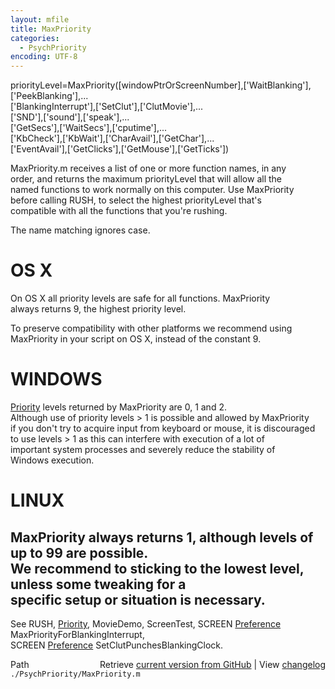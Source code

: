 ```yaml
---
layout: mfile
title: MaxPriority
categories:
  - PsychPriority
encoding: UTF-8
---
```


priorityLevel=MaxPriority([windowPtrOrScreenNumber],['WaitBlanking'],['PeekBlanking'],...  
                            ['BlankingInterrupt'],['SetClut'],['ClutMovie'],...  
                            ['SND'],['sound'],['speak'],...  
                            ['GetSecs'],['WaitSecs'],['cputime'],...  
                            ['KbCheck'],['KbWait'],['CharAvail'],['GetChar'],...  
                            ['EventAvail'],['GetClicks'],['GetMouse'],['GetTicks'])  

MaxPriority.m receives a list of one or more function names, in any  
order, and returns the maximum priorityLevel that will allow all the  
named functions to work normally on this computer. Use MaxPriority  
before calling RUSH, to select the highest priorityLevel that's  
compatible with all the functions that you're rushing.  

The name matching ignores case.  

# OS X  

On OS X all priority levels are safe for all functions. MaxPriority  
always returns 9, the highest priority level.  

To preserve compatibility with other platforms we recommend using  
MaxPriority in your script on OS X, instead of the constant 9.  

# WINDOWS  

[Priority](/docs/Priority) levels returned by MaxPriority are 0, 1 and 2.  
Although use of priority levels \> 1 is possible and allowed by MaxPriority  
if you don't try to acquire input from keyboard or mouse, it is discouraged  
to use levels \> 1 as this can interfere with execution of a lot of  
important system processes and severely reduce the stability of  
Windows execution.  

# LINUX  

MaxPriority always returns 1, although levels of up to 99 are possible.  
We recommend to sticking to the lowest level, unless some tweaking for a  
specific setup or situation is necessary.  
----  

See RUSH, [Priority](/docs/Priority), MovieDemo, ScreenTest, SCREEN [Preference](/docs/Preference) MaxPriorityForBlankingInterrupt,  
SCREEN [Preference](/docs/Preference) SetClutPunchesBlankingClock.  


<div class="code_header" style="text-align:right;">
  <span style="float:left;">Path&nbsp;&nbsp;</span> <span class="counter">Retrieve <a href=
  "https://raw.github.com/Psychtoolbox-3/Psychtoolbox-3/beta/./PsychPriority/MaxPriority.m">current version from GitHub</a> | View <a href=
  "https://github.com/Psychtoolbox-3/Psychtoolbox-3/commits/beta/./PsychPriority/MaxPriority.m">changelog</a></span>
</div>
<div class="code">
  <code>./PsychPriority/MaxPriority.m</code>
</div>

